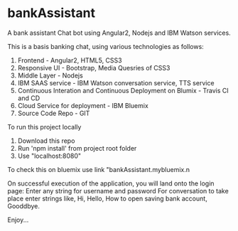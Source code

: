 # bankAssistant
A bank assistant Chat bot using Angular2, Nodejs and IBM Watson services.

This is a basis banking chat, using various technologies as follows:
1) Frontend - Angular2, HTML5, CSS3
2) Responsive UI - Bootstrap, Media Quesries of CSS3
3) Middle Layer - Nodejs
4) IBM SAAS service - IBM Watson conversation service, TTS service
5) Continuous Interation and Continuous Deployment on Blumix - Travis CI and CD
6) Cloud Service for deployment - IBM Bluemix
7) Source Code Repo - GIT

To run this project locally
1) Download this repo
2) Run 'npm install' from project root folder
3) Use "localhost:8080"

To check this on bluemix use link "bankAssistant.mybluemix.n

On successful execution of the application, you will land onto the login page:
Enter any string for username and password
For conversation to take place enter strings like, Hi, Hello, How to open saving bank account, Gooddbye.

Enjoy...
